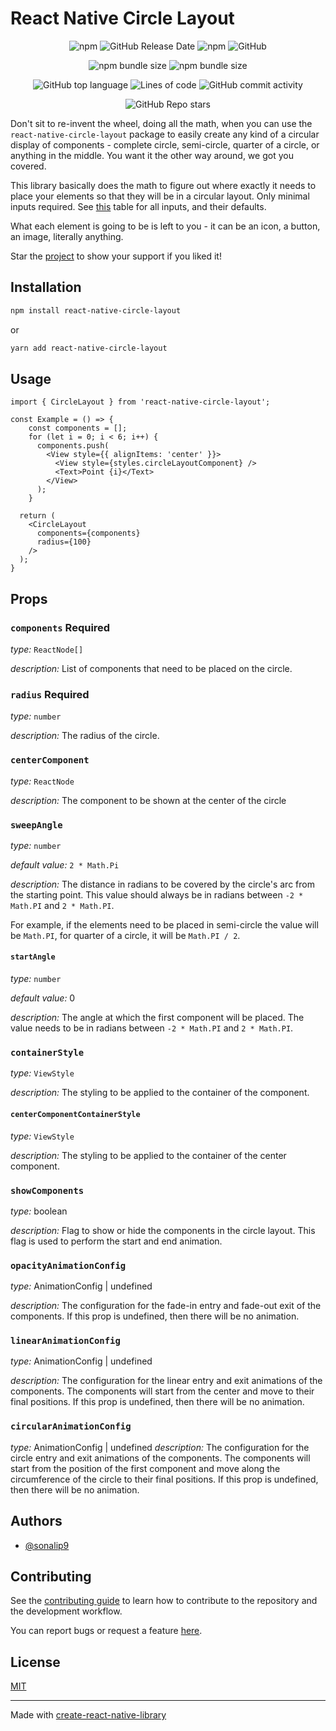 # React Native Circle Layout

<div align='center'>

![npm](https://img.shields.io/npm/v/react-native-circle-layout)
![GitHub Release Date](https://img.shields.io/github/release-date/sonalip9/react-native-circle-layout)
![npm](https://img.shields.io/npm/dt/react-native-circle-layout)
![GitHub](https://img.shields.io/github/license/sonalip9/react-native-circle-layout)

![npm bundle size](https://img.shields.io/bundlephobia/minzip/react-native-circle-layout)
![npm bundle size](https://img.shields.io/bundlephobia/min/react-native-circle-layout)

![GitHub top language](https://img.shields.io/github/languages/top/sonalip9/react-native-circle-layout)
![Lines of code](https://img.shields.io/tokei/lines/github/sonalip9/react-native-circle-layout)
![GitHub commit activity](https://img.shields.io/github/commit-activity/m/sonalip9/react-native-circle-layout)

![GitHub Repo stars](https://img.shields.io/github/stars/sonalip9/react-native-circle-layout?style=social)

</div>

Don't sit to re-invent the wheel, doing all the math, when you can use the `react-native-circle-layout` package to easily create any kind of a circular display of components - complete circle, semi-circle, quarter of a circle, or anything in the middle. You want it the other way around, we got you covered.

This library basically does the math to figure out where exactly it needs to place your elements so that they will be in a circular layout. Only minimal inputs required. See [this](#props) table for all inputs, and their defaults.

What each element is going to be is left to you - it can be an icon, a button, an image, literally anything.

Star the [project](https://github.com/sonalip9/react-native-circle-layout) to show your support if you liked it!

## Installation

```sh
npm install react-native-circle-layout
```
or
```sh
yarn add react-native-circle-layout
```

## Usage

```tsx
import { CircleLayout } from 'react-native-circle-layout';

const Example = () => {
    const components = [];
    for (let i = 0; i < 6; i++) {
      components.push(
        <View style={{ alignItems: 'center' }}>
          <View style={styles.circleLayoutComponent} />
          <Text>Point {i}</Text>
        </View>
      );
    }

  return (
    <CircleLayout
      components={components}
      radius={100}
    />
  );
}

```

## Props
### `components` **Required**
*type:* `ReactNode[]`

*description:* List of components that need to be placed on the circle.

### `radius` **Required**
*type:* `number` 

*description:* The radius of the circle.

### `centerComponent`
*type:* `ReactNode`

*description:* The component to be shown at the center of the circle

### `sweepAngle`
*type:* `number`

*default value:* `2 * Math.Pi`

*description:* The distance in radians to be covered by the circle's arc from the starting point. This value should always be in radians between `-2 * Math.PI` and `2 * Math.PI`.

 For example, if the elements need to be placed in semi-circle the value will be `Math.PI`, for quarter of a circle, it will be `Math.PI / 2`.

#### `startAngle`
*type:* `number`

*default value:* 0

*description:* The angle at which the first component will be placed. The value needs to be in radians between `-2 * Math.PI` and `2 * Math.PI`.

### `containerStyle`
*type:* `ViewStyle`

*description:* The styling to be applied to the container of the component.

#### `centerComponentContainerStyle`
*type:* `ViewStyle`

*description:* The styling to be applied to the container of the center component.

### `showComponents`
*type:* boolean

*description:* Flag to show or hide the components in the circle layout. This flag is used to perform the start and end animation.

### `opacityAnimationConfig`
*type:* AnimationConfig | undefined

*description:* The configuration for the fade-in entry and fade-out exit of the components. If this prop is undefined, then there will be no animation.


### `linearAnimationConfig`
*type:* AnimationConfig | undefined

*description:* The configuration for the linear entry and exit animations of the components. The components will start from the center and move to their final positions. If this prop is undefined, then there will be no animation.

### `circularAnimationConfig`
*type:* AnimationConfig | undefined
*description:* The configuration for the circle entry and exit animations of the components. The components will start from the position of the first component and move along the circumference of the circle to their final positions. If this prop is undefined, then there will be no animation.

## Authors

- [@sonalip9](https://www.github.com/sonalip9)

## Contributing

See the [contributing guide](CONTRIBUTING.md) to learn how to contribute to the repository and the development workflow.

You can report bugs or request a feature [here](https://github.com/sonalip9/react-native-circle-layout/issues).

## License

[MIT](LICENSE)

---

Made with [create-react-native-library](https://github.com/callstack/react-native-builder-bob)
